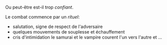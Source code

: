 
Ou peut-être est-il trop _confiant_.

Le combat commence par un _rituel_:
* salutation, signe de respect de l'adversaire
* quelques mouvements de souplesse et échauffement
* cris d'intimidation
le samurai et le vampire courent l'un vers l'autre et ...